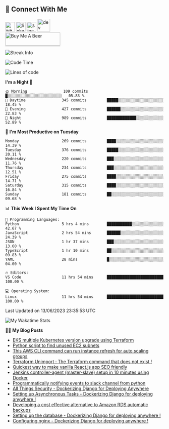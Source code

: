 ## :speech_balloon: Connect With Me
[<img src='https://cdn.jsdelivr.net/npm/simple-icons@3.0.1/icons/cloudbees.svg' alt='website' height='30'>](https://ashiqur-rahman-buet16.herokuapp.com/)
[<img src='https://cdn.jsdelivr.net/npm/simple-icons@3.0.1/icons/linkedin.svg' alt='linkedin' height='30'>](https://www.linkedin.com/in/ashiq-buet16/)
[<img src='https://cdn.jsdelivr.net/npm/simple-icons@3.0.1/icons/stackoverflow.svg' alt='stackoverflow' height='30'>](https://stackoverflow.com/users/10498418/because-im-batman)
[<img src='https://cdn.jsdelivr.net/npm/simple-icons@3.0.1/icons/dev-dot-to.svg' alt='dev' height='40'>](https://dev.to/ashiqursuperfly)  
<a href="https://www.buymeacoffee.com/ashiqurrahman" target="_blank"><img src="https://www.buymeacoffee.com/assets/img/custom_images/orange_img.png" alt="Buy Me A Beer" style="height: 41px !important;width: 174px !important;box-shadow: 0px 3px 2px 0px rgba(190, 190, 190, 0.5) !important;-webkit-box-shadow: 0px 3px 2px 0px rgba(190, 190, 190, 0.5) !important;" ></a>
<!--
[<img src='https://cdn.jsdelivr.net/npm/simple-icons@3.0.1/icons/instagram.svg' alt='instagram' height='40'>](https://www.instagram.com/ashiqursuperfly/)
[<img src='https://cdn.jsdelivr.net/npm/simple-icons@3.0.1/icons/github.svg' alt='github' height='40'>](https://github.com/ashiqursuperfly)  
-->
![Streak Info](https://github-readme-streak-stats.herokuapp.com/?user=ashiqursuperfly)

<!--START_SECTION:waka-->
![Code Time](http://img.shields.io/badge/Code%20Time-1%2C316%20hrs%2054%20mins-blue)

![Lines of code](https://img.shields.io/badge/From%20Hello%20World%20I%27ve%20Written-15.5%20million%20lines%20of%20code-blue)

**I'm a Night 🦉** 

```text
🌞 Morning                109 commits         █░░░░░░░░░░░░░░░░░░░░░░░░   05.83 % 
🌆 Daytime                345 commits         █████░░░░░░░░░░░░░░░░░░░░   18.45 % 
🌃 Evening                427 commits         ██████░░░░░░░░░░░░░░░░░░░   22.83 % 
🌙 Night                  989 commits         █████████████░░░░░░░░░░░░   52.89 % 
```
📅 **I'm Most Productive on Tuesday** 

```text
Monday                   269 commits         ████░░░░░░░░░░░░░░░░░░░░░   14.39 % 
Tuesday                  376 commits         █████░░░░░░░░░░░░░░░░░░░░   20.11 % 
Wednesday                220 commits         ███░░░░░░░░░░░░░░░░░░░░░░   11.76 % 
Thursday                 234 commits         ███░░░░░░░░░░░░░░░░░░░░░░   12.51 % 
Friday                   275 commits         ████░░░░░░░░░░░░░░░░░░░░░   14.71 % 
Saturday                 315 commits         ████░░░░░░░░░░░░░░░░░░░░░   16.84 % 
Sunday                   181 commits         ██░░░░░░░░░░░░░░░░░░░░░░░   09.68 % 
```


📊 **This Week I Spent My Time On** 

```text
💬 Programming Languages: 
Python                   5 hrs 4 mins        ███████████░░░░░░░░░░░░░░   42.67 % 
JavaScript               2 hrs 54 mins       ██████░░░░░░░░░░░░░░░░░░░   24.39 % 
JSON                     1 hr 37 mins        ███░░░░░░░░░░░░░░░░░░░░░░   13.60 % 
TypeScript               1 hr 10 mins        ██░░░░░░░░░░░░░░░░░░░░░░░   09.83 % 
YAML                     28 mins             █░░░░░░░░░░░░░░░░░░░░░░░░   04.00 % 

🔥 Editors: 
VS Code                  11 hrs 54 mins      █████████████████████████   100.00 % 

💻 Operating System: 
Linux                    11 hrs 54 mins      █████████████████████████   100.00 % 
```


 Last Updated on 13/06/2023 23:35:53 UTC
<!--END_SECTION:waka-->

![My Wakatime Stats](https://github-readme-stats.vercel.app/api/wakatime?username=ashiqursuperfly&layout=compact)

✍🏻 **My Blog Posts** 
<!-- BLOG-POST-LIST:START -->
- [EKS multiple Kubernetes version upgrade using Terraform](https://dev.to/ashiqursuperfly/eks-multiple-kubernetes-version-jump-using-terraform-lp7)
- [Python script to find unused EC2 subnets](https://dev.to/ashiqursuperfly/python-script-to-find-unused-ec2-subnets-4l23)
- [This AWS CLI command can run instance refresh for auto scaling groups](https://dev.to/ashiqursuperfly/this-aws-cli-command-can-run-instance-refresh-for-auto-scaling-groups-21j7)
- [Terraform Unimport : The Terraform command that does not exist !](https://dev.to/ashiqursuperfly/terraform-unimport-1inh)
- [Quickest way to make vanilla React.js app SEO friendly](https://dev.to/ashiqursuperfly/quickest-way-to-make-vanilla-reactjs-app-seo-friendly-5717)
- [Jenkins controller-agent &lpar;master-slave&rpar; setup in 10 minutes using Docker](https://dev.to/ashiqursuperfly/jenkins-controller-agent-master-slave-setup-in-10-minutes-using-docker-2a78)
- [Programmatically notifying events to slack channel from python](https://dev.to/ashiqursuperfly/programmatically-notifying-events-to-slack-channel-from-python-1oik)
- [All Things Security - Dockerizing Django for Deploying Anywhere](https://dev.to/ashiqursuperfly/all-things-security-dockerizing-django-for-deploying-anywhere-5eo2)
- [Setting up Asynchronous Tasks - Dockerizing Django for deploying anywhere !](https://dev.to/ashiqursuperfly/setting-up-asynchronous-tasks-32f0)
- [Developing a cost effective alternative to Amazon RDS automatic backups](https://dev.to/ashiqursuperfly/cost-effective-alternative-to-amazon-rds-database-backups-1ll5)
- [Setting up the database - Dockerizing Django for deploying anywhere !](https://dev.to/ashiqursuperfly/setting-up-the-database-dockerizing-django-for-deploying-anywhere-3emg)
- [Configuring nginx - Dockerizing Django for deploying anywhere !](https://dev.to/ashiqursuperfly/setting-up-nginx-dockerizing-django-for-deploying-anywhere-536i)
<!-- BLOG-POST-LIST:END -->

<!-- ![Top Langs](https://github-readme-stats.vercel.app/api/top-langs/?username=ashiqursuperfly&layout=compact) -->
<!--
![Ashiqur's Stats](https://github-readme-stats.vercel.app/api?username=ashiqursuperfly&show_icons=true&theme=nord&count_private=true)
![Top Langs](https://github-readme-stats.vercel.app/api/top-langs/?username=ashiqursuperfly&layout=compact&theme=radical)
![Profile views](https://gpvc.arturio.dev/ashiqursuperfly)
Here are some ideas to get you started:

- 🔭 I’m currently working on ...
- 🌱 I’m currently learning ...
- 👯 I’m looking to collaborate on ...
- 🤔 I’m looking for help with ...
- 💬 Ask me about ...
- 📫 How to reach me: ...
- 😄 Pronouns: ...
- ⚡ Fun fact: ...
-->
